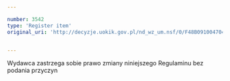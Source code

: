 ```yaml
---

number: 3542
type: 'Register item'
original_uri: 'http://decyzje.uokik.gov.pl/nd_wz_um.nsf/0/F48B091004704F9AC1257A540036ABAC?OpenDocument'


---
```


Wydawca zastrzega sobie prawo zmiany niniejszego Regulaminu bez podania przyczyn
